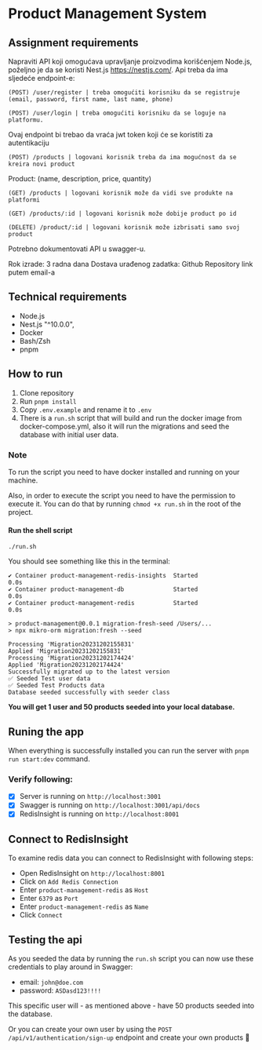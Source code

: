 # Product Management System

## Assignment requirements

Napraviti API koji omogućava upravljanje proizvodima korišćenjem Node.js, poželjno je da se
koristi Nest.js https://nestjs.com/.
Api treba da ima sljedeće endpoint-e:

`(POST) /user/register | treba omogućiti korisniku da se registruje
(email, password, first name, last name, phone)`

`(POST) /user/login | treba omogućiti korisniku da se loguje na platformu.`

Ovaj endpoint bi trebao da vraća jwt token koji će se koristiti za
autentikaciju

`(POST) /products | logovani korisnik treba da ima mogućnost da se kreira novi product`

Product: (name, description, price, quantity)

`(GET) /products | logovani korisnik može da vidi sve produkte na platformi`

`(GET) /products/:id | logovani korisnik može dobije product po id`

`(DELETE) /product/:id | logovani korisnik može izbrisati samo svoj product`

Potrebno dokumentovati API u swagger-u.

Rok izrade: 3 radna dana
Dostava urađenog zadatka: Github Repository link putem email-a

## Technical requirements

- Node.js
- Nest.js "^10.0.0",
- Docker
- Bash/Zsh
- pnpm

## How to run

1. Clone repository
2. Run `pnpm install`
3. Copy `.env.example` and rename it to `.env`
4. There is a `run.sh` script that will build and run the docker image from docker-compose.yml, also it will run the migrations and seed the database with initial user data.

### Note

To run the script you need to have docker installed and running on your machine.

Also, in order to execute the script you need to have the permission to execute it. You can do that by running `chmod +x run.sh` in the root of the project.

#### Run the shell script
`./run.sh`

You should see something like this in the terminal:

    ✔ Container product-management-redis-insights  Started                                                                                                                                                                         0.0s 
    ✔ Container product-management-db              Started                                                                                                                                                                         0.0s
    ✔ Container product-management-redis           Started                                                                                                                                                                                    0.0s
    
    > product-management@0.0.1 migration-fresh-seed /Users/...
    > npx mikro-orm migration:fresh --seed
    
    Processing 'Migration20231202155831'
    Applied 'Migration20231202155831'
    Processing 'Migration20231202174424'
    Applied 'Migration20231202174424'
    Successfully migrated up to the latest version
    ✅ Seeded Test user data
    ✅ Seeded Test Products data
    Database seeded successfully with seeder class 

**You will get 1 user and 50 products seeded into your local database.**

## Runing the app

When everything is successfully installed you can run the server with `pnpm run start:dev` command.

### Verify following:

- [x] Server is running on `http://localhost:3001`
- [x] Swagger is running on `http://localhost:3001/api/docs`
- [x] RedisInsight is running on `http://localhost:8001`

## Connect to RedisInsight

To examine redis data you can connect to RedisInsight with following steps:

- Open RedisInsight on `http://localhost:8001`
- Click on `Add Redis Connection`
- Enter `product-management-redis` as `Host`
- Enter `6379` as `Port`
- Enter `product-management-redis` as `Name`
- Click `Connect`

## Testing the api

As you seeded the data by running the `run.sh` script you can now use these credentials to play around in Swagger:

- email: `john@doe.com`
- password: `ASDasd123!!!!`

This specific user will - as mentioned above - have 50 products seeded into the database.

Or you can create your own user by using the `POST /api/v1/authentication/sign-up` endpoint and create your own products 🚀


